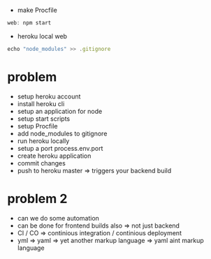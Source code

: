 
 - make Procfile 
 ```js
 web: npm start
 ```

 - heroku local web


```js
echo "node_modules" >> .gitignore
```

# problem
 - setup heroku account
 - install heroku cli
 - setup an application for node
 - setup start scripts
 - setup Procfile
 - add node_modules to gitignore
 - run heroku locally
 - setup a port process.env.port
 - create heroku application
 - commit changes
 - push to heroku master => triggers your backend build

# problem 2

 - can we do some automation
 - can be done for frontend builds also  => not just backend
 - CI / CO => continious integration / continious deployment
 - yml => yaml => yet another markup language => yaml aint markup language

